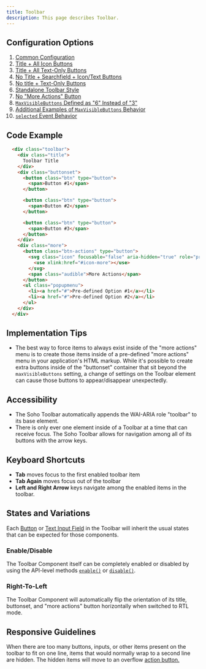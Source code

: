 ```yaml
---
title: Toolbar  
description: This page describes Toolbar.
---
```


## Configuration Options

1. [Common Configuration]( ../components/toolbar/example-index)
2. [Title + All Icon Buttons]( ../components/toolbar/example-all-icon-buttons)
3. [Title + All Text-Only Buttons]( ../components/toolbar/example-all-text-buttons)
4. [No Title + Searchfield + Icon/Text Buttons]( ../components/toolbar/example-no-title-icon-buttons)
5. [No title + Text-Only Buttons]( ../components/toolbar/example-no-title-text-buttons)
6. [Standalone Toolbar Style]( ../components/toolbar/example-standalone-style)
7. [No "More Actions" Button]( ../components/toolbar/example-no-action-button)
8. [`MaxVisibleButtons` Defined as "6" Instead of "3"]( ../components/toolbar/example-more-than-three-buttons)
9. [Additional Examples of `MaxVisibleButtons` Behavior]( ../components/toolbar/example-overflow)
10. [`selected` Event Behavior]( ../components/toolbar/example-selected-event)

## Code Example

```html
  <div class="toolbar">
    <div class="title">
      Toolbar Title
    </div>
    <div class="buttonset">
      <button class="btn" type="button">
        <span>Button #1</span>
      </button>

      <button class="btn" type="button">
        <span>Button #2</span>
      </button>

      <button class="btn" type="button">
        <span>Button #3</span>
      </button>
    </div>
    <div class="more">
      <button class="btn-actions" type="button">
        <svg class="icon" focusable="false" aria-hidden="true" role="presentation">
          <use xlink:href="#icon-more"></use>
        </svg>
        <span class="audible">More Actions</span>
      </button>
      <ul class="popupmenu">
        <li><a href="#">Pre-defined Option #1</a></li>
        <li><a href="#">Pre-defined Option #2</a></li>
      </ul>
    </div>
  </div>
```

## Implementation Tips

- The best way to force items to always exist inside of the "more actions" menu is to create those items inside of a pre-defined "more actions" menu in your application's HTML markup.  While it's possible to create extra buttons inside of the "buttonset" container that sit beyond the `maxVisibleButtons` setting, a change of settings on the Toolbar element can cause those buttons to appear/disappear unexpectedly.

## Accessibility

- The Soho Toolbar automatically appends the WAI-ARIA role "toolbar" to its base element.
- There is only ever one element inside of a Toolbar at a time that can receive focus.  The Soho Toolbar allows for navigation among all of its buttons with the arrow keys.

## Keyboard Shortcuts

- **Tab** moves focus to the first enabled toolbar item
- **Tab Again** moves focus out of the toolbar
- **Left and Right Arrow** keys navigate among the enabled items in the toolbar.

## States and Variations

Each [Button](https://soho.infor.com/index.php?p=component/buttons) or [Text Input Field](https://soho.infor.com/index.php?p=component/text-input-field) in the Toolbar will inherit the usual states that can be expected for those components.

### Enable/Disable

The Toolbar Component itself can be completely enabled or disabled by using the API-level methods [`enable()`](#enable) or [`disable()`](#disable).

### Right-To-Left

The Toolbar Component will automatically flip the orientation of its title, buttonset, and "more actions" button horizontally when switched to RTL mode.

## Responsive Guidelines

When there are too many buttons, inputs, or other items present on the toolbar to fit on one line, items that would normally wrap to a second line are hidden. The hidden items will move to an overflow [action button.](https://soho.infor.com/index.php?p=component/actions-menu-button)
